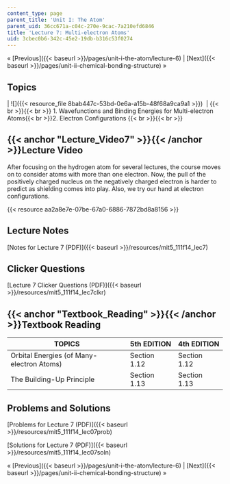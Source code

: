 ```yaml
---
content_type: page
parent_title: 'Unit I: The Atom'
parent_uid: 36cc671a-c04c-270e-9cac-7a210efd6846
title: 'Lecture 7: Multi-electron Atoms'
uid: 3cbec0b6-342c-45e2-19db-b316c53f0274
---
```


« [Previous]({{< baseurl >}}/pages/unit-i-the-atom/lecture-6) | [Next]({{< baseurl >}}/pages/unit-ii-chemical-bonding-structure) »

Topics
------

| ![]({{< resource_file 8bab447c-53bd-0e6a-a15b-48f68a9ca9a1 >}})  |  {{< br >}}{{< br >}} 1.  Wavefunctions and Binding Energies for Multi-electron Atoms{{< br >}}2.  Electron Configurations {{< br >}}{{< br >}}  

{{< anchor "Lecture_Video7" >}}{{< /anchor >}}Lecture Video
-----------------------------------------------------------

After focusing on the hydrogen atom for several lectures, the course moves on to consider atoms with more than one electron. Now, the pull of the positively charged nucleus on the negatively charged electron is harder to predict as shielding comes into play. Also, we try our hand at electron configurations.

{{< resource aa2a8e7e-07be-67a0-6886-7872bd8a8156 >}}

Lecture Notes
-------------

[Notes for Lecture 7 (PDF)]({{< baseurl >}}/resources/mit5_111f14_lec7)

Clicker Questions
-----------------

[Lecture 7 Clicker Questions (PDF)]({{< baseurl >}}/resources/mit5_111f14_lec7clkr)

{{< anchor "Textbook_Reading" >}}{{< /anchor >}}Textbook Reading
----------------------------------------------------------------

| TOPICS | 5th EDITION | 4th EDITION |
| --- | --- | --- |
| Orbital Energies (of Many-electron Atoms) | Section 1.12 | Section 1.12 |
| The Building-Up Principle | Section 1.13 | Section 1.13 

Problems and Solutions
----------------------

[Problems for Lecture 7 (PDF)]({{< baseurl >}}/resources/mit5_111f14_lec07prob)

[Solutions for Lecture 7 (PDF)]({{< baseurl >}}/resources/mit5_111f14_lec07soln)

« [Previous]({{< baseurl >}}/pages/unit-i-the-atom/lecture-6) | [Next]({{< baseurl >}}/pages/unit-ii-chemical-bonding-structure) »